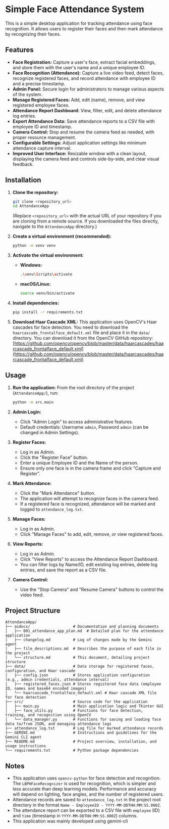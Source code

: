 # Simple Face Attendance System

This is a simple desktop application for tracking attendance using face recognition. It allows users to register their faces and then mark attendance by recognizing their faces.

## Features

- **Face Registration:** Capture a user's face, extract facial embeddings, and store them with the user's name and a unique employee ID.
- **Face Recognition (Attendance):** Capture a live video feed, detect faces, recognize registered faces, and record attendance with employee ID and a precise timestamp.
- **Admin Panel:** Secure login for administrators to manage various aspects of the system.
- **Manage Registered Faces:** Add, edit (name), remove, and view registered employee faces.
- **Attendance Report Dashboard:** View, filter, edit, and delete attendance log entries.
- **Export Attendance Data:** Save attendance reports to a CSV file with employee ID and timestamp.
- **Camera Control:** Stop and resume the camera feed as needed, with proper resource management.
- **Configurable Settings:** Adjust application settings like minimum attendance capture interval.
- **Improved User Interface:** Resizable window with a clean layout, displaying the camera feed and controls side-by-side, and clear visual feedback.

## Installation

1.  **Clone the repository:**

    ```bash
    git clone <repository_url>
    cd AttendanceApp
    ```

    (Replace `<repository_url>` with the actual URL of your repository if you are cloning from a remote source. If you downloaded the files directly, navigate to the `AttendanceApp` directory.)

2.  **Create a virtual environment (recommended):**

    ```bash
    python -m venv venv
    ```

3.  **Activate the virtual environment:**

    - **Windows:**
      ```bash
      .\venv\Scripts\activate
      ```
    - **macOS/Linux:**
      ```bash
      source venv/bin/activate
      ```

4.  **Install dependencies:**

    ```bash
    pip install -r requirements.txt
    ```

5.  **Download Haar Cascade XML:**
    This application uses OpenCV's Haar cascades for face detection. You need to download the `haarcascade_frontalface_default.xml` file and place it in the `data/` directory.
    You can download it from the OpenCV GitHub repository: [https://github.com/opencv/opencv/blob/master/data/haarcascades/haarcascade_frontalface_default.xml](https://github.com/opencv/opencv/blob/master/data/haarcascades/haarcascade_frontalface_default.xml)

## Usage

1.  **Run the application:**
    From the root directory of the project (`AttendanceApp/`), run:

    ```bash
    python -m src.main
    ```

2.  **Admin Login:**

    - Click "Admin Login" to access administrative features.
    - Default credentials: Username `admin`, Password `admin` (can be changed in Admin Settings).

3.  **Register Faces:**

    - Log in as Admin.
    - Click the "Register Face" button.
    - Enter a unique Employee ID and the Name of the person.
    - Ensure only one face is in the camera frame and click "Capture and Register".

4.  **Mark Attendance:**

    - Click the "Mark Attendance" button.
    - The application will attempt to recognize faces in the camera feed.
    - If a registered face is recognized, attendance will be marked and logged to `attendance_log.txt`.

5.  **Manage Faces:**

    - Log in as Admin.
    - Click "Manage Faces" to add, edit, remove, or view registered faces.

6.  **View Reports:**

    - Log in as Admin.
    - Click "View Reports" to access the Attendance Report Dashboard.
    - You can filter logs by Name/ID, edit existing log entries, delete log entries, and save the report as a CSV file.

7.  **Camera Control:**
    - Use the "Stop Camera" and "Resume Camera" buttons to control the video feed.

## Project Structure

```
AttendanceApp/
├── aidocs/                   # Documentation and planning documents
│   ├── 001_attendance_app_plan.md  # Detailed plan for the attendance application
│   ├── changelog.md          # Log of changes made by the Gemini agent
│   ├── file_descriptions.md  # Describes the purpose of each file in the project
│   └── structure.md          # This document, detailing project structure
├── data/                     # Data storage for registered faces, configuration, and Haar cascade
│   ├── config.json           # Stores application configuration (e.g., admin credentials, attendance interval)
│   ├── registered_faces.json # Stores registered face data (employee ID, names and base64 encoded images)
│   └── haarcascade_frontalface_default.xml # Haar cascade XML file for face detection
├── src/                      # Source code for the application
│   ├── main.py               # Main application logic and Tkinter GUI
│   ├── face_utils.py         # Functions for face detection, training, and recognition using OpenCV
│   └── data_manager.py       # Functions for saving and loading face data to/from JSON, and managing attendance logs
├── attendance_log.txt        # Log file for marked attendance records
├── GEMINI.md                 # Instructions and guidelines for the Gemini CLI agent
├── README.md                 # Project overview, installation, and usage instructions
└── requirements.txt          # Python package dependencies
```

## Notes

- This application uses `opencv-python` for face detection and recognition. The `LBPHFaceRecognizer` is used for recognition, which is simpler and less accurate than deep learning models. Performance and accuracy will depend on lighting, face angles, and the number of registered users.
- Attendance records are saved to `attendance_log.txt` in the project root directory in the format `Name - EmployeeID - YYYY-MM-DDTHH:MM:SS.000Z`.
- The attendance report can be exported to a CSV file with `employee` (ID) and `time` (timestamp in `YYYY-MM-DDTHH:MM:SS.000Z`) columns.
- This application was mainly developed using gemini-cli
